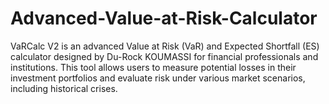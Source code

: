 # Advanced-Value-at-Risk-Calculator
VaRCalc V2 is an advanced Value at Risk (VaR) and Expected Shortfall (ES) calculator designed by Du-Rock KOUMASSI for financial professionals and institutions. This tool allows users to measure potential losses in their investment portfolios and evaluate risk under various market scenarios, including historical crises.

